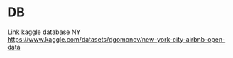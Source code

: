 # DB
Link kaggle database NY https://www.kaggle.com/datasets/dgomonov/new-york-city-airbnb-open-data
